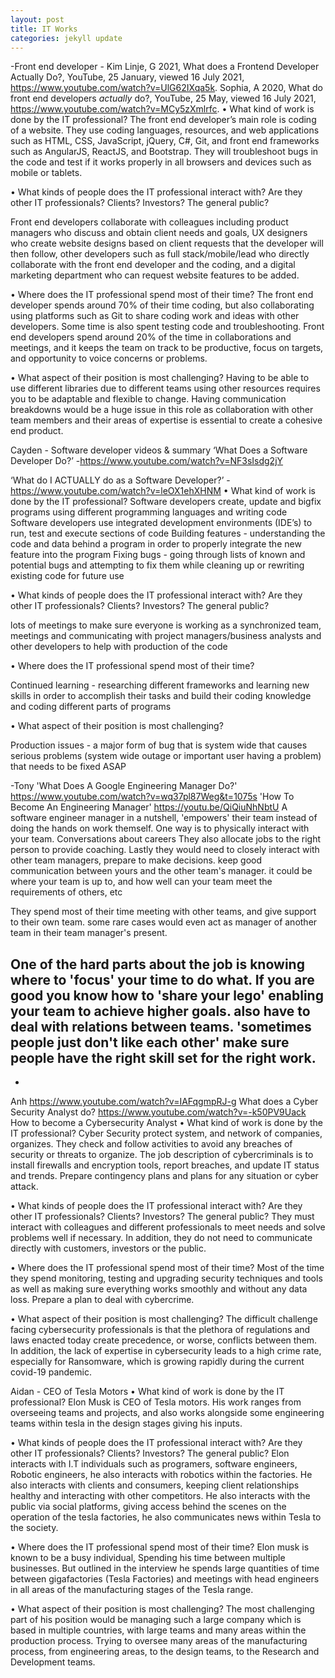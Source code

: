 ```yaml
---
layout: post
title: IT Works
categories: jekyll update
---
```


-Front end developer - Kim
Linje, G 2021, What does a Frontend Developer Actually Do?, YouTube, 25 January, viewed 16 July 2021, <https://www.youtube.com/watch?v=UlG62IXqa5k>.
Sophia, A 2020, What do front end developers *actually* do?, YouTube, 25 May, viewed 16 July 2021, <https://www.youtube.com/watch?v=MCy5zXmlrfc>.
 • What kind of work is done by the IT professional?
The front end developer’s main role is coding of a website. They use coding languages, resources, and web applications such as HTML, CSS, JavaScript, jQuery, C#, Git, and front end frameworks such as AngularJS, ReactJS, and Bootstrap. They will troubleshoot bugs in the code and test if it works properly in all browsers and devices such as mobile or tablets.

• What kinds of people does the IT professional interact with? Are they other IT professionals? Clients? Investors? The  general public?

Front end developers collaborate with colleagues including product managers who discuss and obtain client needs and goals, UX designers who create website designs based on client requests that the developer will then follow, other developers such as full stack/mobile/lead who directly collaborate with the front end developer and the coding, and a digital marketing department who can request website features to be added.

• Where does the IT professional spend most of their time?
The front end developer spends around 70% of their time coding, but also collaborating using platforms such as Git to share coding work and ideas with other developers. Some time is also spent testing code and troubleshooting. Front end developers spend around 20% of the time in collaborations and meetings, and it keeps the team on track to be productive, focus on targets, and opportunity to voice concerns or problems.


• What aspect of their position is most challenging?
Having to be able to use different libraries due to different teams using other resources requires you to be adaptable and flexible to change. Having communication breakdowns would be a huge issue in this role as collaboration with other team members and their areas of expertise is essential to create a cohesive end product.

Cayden - Software developer videos & summary
‘What Does a Software Developer Do?’
-https://www.youtube.com/watch?v=NF3sIsdg2jY

‘What do I ACTUALLY do as a Software Developer?’
-https://www.youtube.com/watch?v=leOX1ehXHNM
• What kind of work is done by the IT professional?
Software developers create, update and bigfix programs using different programming languages and writing code
Software developers use integrated development environments (IDE’s) to run, test and execute sections of code
Building features - understanding the code and data behind a program in order to properly integrate the new feature into the program
Fixing bugs - going through lists of known and potential bugs and attempting to fix them while cleaning up or rewriting existing code for future use

• What kinds of people does the IT professional interact with? Are they other IT
professionals? Clients? Investors? The  general public?

lots of meetings to make sure everyone is working as a synchronized team,
meetings and communicating with project managers/business analysts and other developers to help with production of the code

• Where does the IT professional spend most of their time?

Continued learning - researching different frameworks and learning new skills in order to accomplish their tasks and build their coding knowledge and coding different parts of programs

• What aspect of their position is most challenging?

Production issues - a major form of bug that is system wide that causes serious problems (system wide outage or important user having a problem) that needs to be fixed ASAP

-Tony
'What Does A Google Engineering Manager Do?'
https://www.youtube.com/watch?v=wq37pl87Weg&t=1075s
'How To Become An Engineering Manager'
https://youtu.be/QiQiuNhNbtU
A software engineer manager in a nutshell, 'empowers' their team instead of doing the hands on work themself.
One way is to physically interact with your team. Conversations about careers
They also allocate jobs to the right person to provide coaching.
Lastly they would need to closely interact with other team managers, prepare to make decisions.
keep good communication between yours and the other team's manager.
it could be where your team is up to, and how well can your team meet the requirements of others, etc  

They spend most of their time meeting with other teams, and give support to their own team.
some rare cases would even act as manager of another team in their team manager's present.

One of the hard parts about the job is knowing where to 'focus' your time to do what.
If you are good you know how to 'share your lego' enabling your team to achieve higher goals.
also have to deal with relations between teams. 'sometimes people just don't like each other'
make sure people have the right skill set for the right work.
-
-

Anh
https://www.youtube.com/watch?v=IAFqgmpRJ-g
What does a Cyber Security Analyst do?
https://www.youtube.com/watch?v=-k50PV9Uack
How to become a Cybersecurity Analyst
• What kind of work is done by the IT professional?
Cyber Security protect system, and network of companies, organizes. They check and follow activities to avoid any breaches of security or threats to organize. The job description of cybercriminals is to install firewalls and encryption tools, report breaches, and update IT status and trends. Prepare contingency plans and plans for any situation or cyber attack.

• What kinds of people does the IT professional interact with? Are they other IT professionals? Clients? Investors? The general public?
They must interact with colleagues and different professionals to meet needs and solve problems well if necessary. In addition, they do not need to communicate directly with customers, investors or the public.

• Where does the IT professional spend most of their time?
Most of the time they spend monitoring, testing and upgrading security techniques and tools as well as making sure everything works smoothly and without any data loss. Prepare a plan to deal with cybercrime.

• What aspect of their position is most challenging?
The difficult challenge facing cybersecurity professionals is that the plethora of regulations and laws enacted today create precedence, or worse, conflicts between them. In addition, the lack of expertise in cybersecurity leads to a high crime rate, especially for Ransomware, which is growing rapidly during the current covid-19 pandemic.

Aidan -  CEO of Tesla Motors
• What kind of work is done by the IT professional?
Elon Musk is CEO of Tesla motors. His work ranges from overseeing teams and projects, and also works alongside some engineering teams within tesla in the design stages giving his inputs.

• What kinds of people does the IT professional interact with? Are they other IT professionals? Clients? Investors? The  general public?
Elon interacts with I.T individuals such as programers, software engineers, Robotic engineers, he also interacts with robotics within the factories. He also interacts with clients and consumers, keeping client relationships healthy and interacting with other competitors. He also interacts with the public via social platforms, giving access behind the scenes on the operation of the tesla factories, he also communicates news within Tesla to the society.

• Where does the IT professional spend most of their time?
Elon musk is known to be a busy individual, Spending his time between multiple businesses. But  outlined in the interview he spends large quantities of time between gigafactories (Tesla Factories) and meetings with head engineers in all areas of the manufacturing stages of the Tesla range.

• What aspect of their position is most challenging?
The most challenging part of his position would be managing such a large company which is based in multiple countries, with large teams and many areas within the production process. Trying to oversee many areas of the manufacturing process, from engineering areas, to the design teams, to the Research and Development teams.

